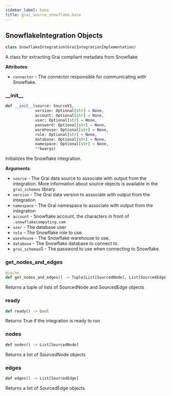```yaml
---
sidebar_label: base
title: grai_source_snowflake.base
---
```


## SnowflakeIntegration Objects

```python
class SnowflakeIntegration(GraiIntegrationImplementation)
```

A class for extracting Grai compliant metadata from Snowflake

**Attributes**:

- `connector` - The connector responsible for communicating with Snowflake.

### \_\_init\_\_

```python
def __init__(source: SourceV1,
             version: Optional[str] = None,
             account: Optional[str] = None,
             user: Optional[str] = None,
             password: Optional[str] = None,
             warehouse: Optional[str] = None,
             role: Optional[str] = None,
             database: Optional[str] = None,
             namespace: Optional[str] = None,
             **kwargs)
```

Initializes the Snowflake integration.

**Arguments**:

- `source` - The Grai data source to associate with output from the integration. More information about source objects is available in the `grai_schemas` library.
- `version` - The Grai data version to associate with output from the integration
- `namespace` - The Grai namespace to associate with output from the integration
- `account` - Snowflake account, the characters in front of `.snowflakecomputing.com`
- `user` - The database user
- `role` - The Snowflake role to use.
- `warehouse` - The Snowflake warehouse to use.
- `database` - The Snowflake database to connect to.
- `grai_schemas`0 - The password to use when connecting to Snowflake.

### get\_nodes\_and\_edges

```python
@cache
def get_nodes_and_edges() -> Tuple[List[SourcedNode], List[SourcedEdge]]
```

Returns a tuple of lists of SourcedNode and SourcedEdge objects

### ready

```python
def ready() -> bool
```

Returns True if the integration is ready to run

### nodes

```python
def nodes() -> List[SourcedNode]
```

Returns a list of SourcedNode objects

### edges

```python
def edges() -> List[SourcedEdge]
```

Returns a list of SourcedEdge objects
